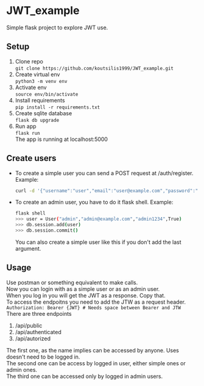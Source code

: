 # JWT_example

Simple flask project to explore JWT use.

## Setup

1. Clone repo  
   `git clone https://github.com/koutsilis1999/JWT_example.git`
2. Create virtual env  
   `python3 -m venv env`
3. Activate env  
   `source env/bin/activate`
4. Install requirements  
   `pip install -r requirements.txt`
5. Create sqlite database  
   `flask db upgrade`
6. Run app  
   `flask run`  
   The app is running at localhost:5000

## Create users

- To create a simple user you can send a POST request at /auth/register. Example:

  ```bash
  curl -d '{"username":"user","email":"user@example.com","password":"user1234"}' -H "Content-Type: application/json" -X POST http://localhost:5000/auth/register
  ```

- To create an admin user, you have to do it flask shell. Example:

  ```bash
  flask shell
  >>> user = User("admin","admin@example.com","admin1234",True)
  >>> db.session.add(user)
  >>> db.session.commit()
  ```

  You can also create a simple user like this if you don't add the last argument.

## Usage

Use postman or something equivalent to make calls.  
Now you can login with as a simple user or as an admin user.  
When you log in you will get the JWT as a response. Copy that.  
To access the endpoitns you need to add the JTW as a request header.  
`Authorization: Bearer {JWT} # Needs space between Bearer and JTW`  
There are three endpoints

1. /api/public
2. /api/authenticated
3. /api/autorized

The first one, as the name implies can be accessed by anyone. Uses doesn't need to be logged in.  
The second one can be access by logged in user, either simple ones or admin ones.  
The third one can be accessed only by logged in admin users.
